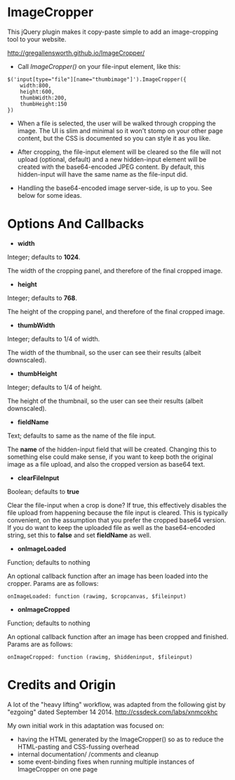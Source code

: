 # ImageCropper

This jQuery plugin makes it copy-paste simple to add an image-cropping tool to your website.

http://gregallensworth.github.io/ImageCropper/

* Call *ImageCropper()* on your file-input element, like this:

```
$('input[type="file"][name="thumbimage"]').ImageCropper({
    width:800,
    height:600,
    thumbWidth:200,
    thumbHeight:150
})
```

* When a file is selected, the user will be walked through cropping the image. The UI is slim and minimal so it won't stomp on your other page content, but the CSS is documented so you can style it as you like.

* After cropping, the file-input element will be cleared so the file will not upload (optional, default) and a new hidden-input element will be created with the base64-encoded JPEG content. By default, this hidden-input will have the same name as the file-input did.

* Handling the base64-encoded image server-side, is up to you. See below for some ideas.

# Options And Callbacks

* **width**

Integer; defaults to **1024**.

The width of the cropping panel, and therefore of the final cropped image.

* **height**

Integer; defaults to **768**.

The height of the cropping panel, and therefore of the final cropped image.

* **thumbWidth**

Integer; defaults to 1/4 of width.

The width of the thumbnail, so the user can see their results (albeit downscaled).

* **thumbHeight**

Integer; defaults to 1/4 of height.

The height of the thumbnail, so the user can see their results (albeit downscaled).

* **fieldName**

Text; defaults to same as the name of the file input.

The **name** of the hidden-input field that will be created. Changing this to something else could make sense, if you want to keep both the original image as a file upload, and also the cropped version as base64 text.

* **clearFileInput**

Boolean; defaults to **true**

Clear the file-input when a crop is done? If true, this effectively disables the file upload from happening because the file input is cleared. This is typically convenient, on the assumption that you prefer the cropped base64 version. If you do want to keep the uploaded file as well as the base64-encoded string, set this to **false** and set **fieldName** as well.

* **onImageLoaded**

Function; defaults to nothing

An optional callback function after an image has been loaded into the cropper. Params are as follows:

```
onImageLoaded: function (rawimg, $cropcanvas, $fileinput)
```

* **onImageCropped**

Function; defaults to nothing

An optional callback function after an image has been cropped and finished. Params are as follows:

```
onImageCropped: function (rawimg, $hiddeninput, $fileinput)
```

# Credits and Origin

A lot of the "heavy lifting" workflow, was adapted from the following gist by "ezgoing" dated September 14 2014. http://cssdeck.com/labs/xnmcokhc

My own initial work in this adaptation was focused on:

* having the HTML generated by the ImageCropper() so as to reduce the HTML-pasting and CSS-fussing overhead
* internal documentation/ /comments and cleanup
* some event-binding fixes when running multiple instances of ImageCropper on one page
